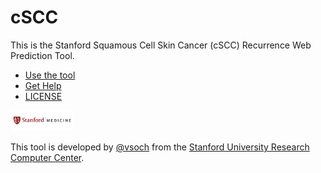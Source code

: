 # cSCC

This is the Stanford Squamous Cell Skin Cancer (cSCC) Recurrence Web Prediction Tool.

 - [Use the tool](https://researchapps.github.io/cSCC)
 - [Get Help](https://researchapps.github.io/cSCC/issues)
 - [LICENSE](LICENSE)


<img src="docs/img/stanford_medicine.png" style="max-width:100px">

This tool is developed by [@vsoch](https://www.github.com/vsoch) from the [Stanford University Research Computer Center](https://srcc.stanford.edu).
